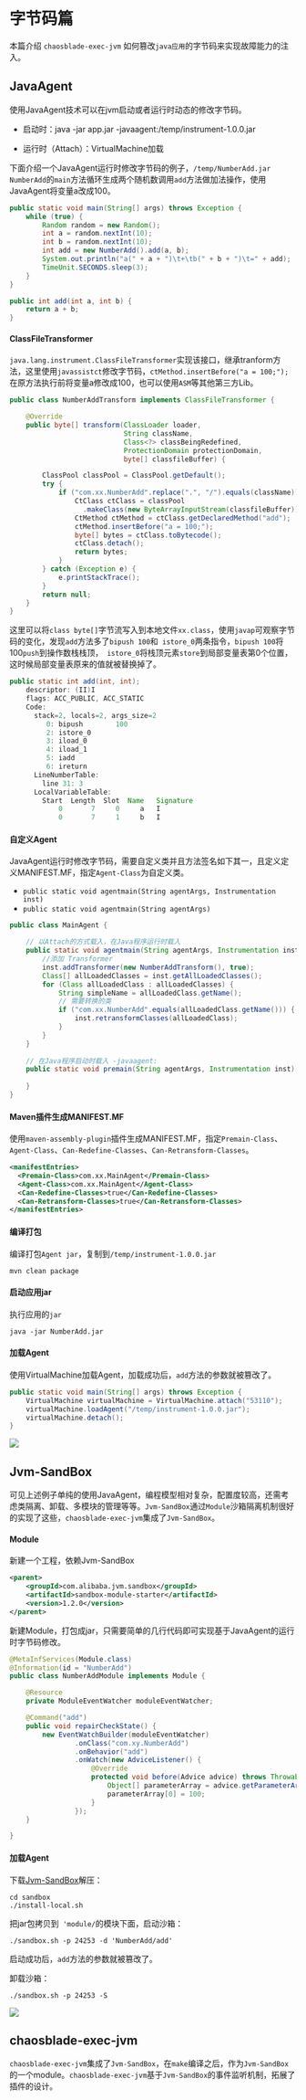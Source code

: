 

# 字节码篇

本篇介绍 `chaosblade-exec-jvm` 如何篡改`java应用`的字节码来实现故障能力的注入。

## JavaAgent

使用JavaAgent技术可以在jvm启动或者运行时动态的修改字节码。

- 启动时：java -jar app.jar -javaagent:/temp/instrument-1.0.0.jar

- 运行时（Attach）：VirtualMachine加载

下面介绍一个JavaAgent运行时修改字节码的例子，`/temp/NumberAdd.jar` `NumberAdd`的`main`方法循环生成两个随机数调用`add`方法做加法操作，使用JavaAgent将变量a改成100。
```` java
public static void main(String[] args) throws Exception {
    while (true) {
        Random random = new Random();
        int a = random.nextInt(10);
        int b = random.nextInt(10);
        int add = new NumberAdd().add(a, b);
        System.out.println("a(" + a + ")\t+\tb(" + b + ")\t=" + add);
        TimeUnit.SECONDS.sleep(3);
    }
}

public int add(int a, int b) {
    return a + b;
}
````

#### ClassFileTransformer

`java.lang.instrument.ClassFileTransformer`实现该接口，继承tranform方法，这里使用`javassistct`修改字节码，`ctMethod.insertBefore("a = 100;");`在原方法执行前将变量a修改成100，也可以使用`ASM`等其他第三方Lib。

````java
public class NumberAddTransform implements ClassFileTransformer {

    @Override
    public byte[] transform(ClassLoader loader,
                            String className,
                            Class<?> classBeingRedefined,
                            ProtectionDomain protectionDomain,
                            byte[] classfileBuffer) {

        ClassPool classPool = ClassPool.getDefault();
        try {
            if ("com.xx.NumberAdd".replace(".", "/").equals(className)) {
                CtClass ctClass = classPool
                  .makeClass(new ByteArrayInputStream(classfileBuffer));
                CtMethod ctMethod = ctClass.getDeclaredMethod("add");
                ctMethod.insertBefore("a = 100;");
                byte[] bytes = ctClass.toBytecode();
                ctClass.detach();
                return bytes;
            }
        } catch (Exception e) {
            e.printStackTrace();
        }
        return null;
    }
}
````

这里可以将`class byte[]`字节流写入到本地文件`xx.class`，使用`javap`可观察字节码的变化，发现`add`方法多了`bipush 100`和` istore_0`两条指令，`bipush 100`将 100`push`到操作数栈栈顶，` istore_0`将栈顶元素`store`到局部变量表第0个位置，这时候局部变量表原来的值就被替换掉了。

````java
public static int add(int, int);
    descriptor: (II)I
    flags: ACC_PUBLIC, ACC_STATIC
    Code:
      stack=2, locals=2, args_size=2
         0: bipush        100
         2: istore_0
         3: iload_0
         4: iload_1
         5: iadd
         6: ireturn
      LineNumberTable:
        line 31: 3
      LocalVariableTable:
        Start  Length  Slot  Name   Signature
            0       7     0     a   I
            0       7     1     b   I
````

#### 自定义Agent

JavaAgent运行时修改字节码，需要自定义类并且方法签名如下其一，且定义定义MANIFEST.MF，指定`Agent-Class`为自定义类。

- `public static void agentmain(String agentArgs, Instrumentation inst)   `
- `public static void agentmain(String agentArgs)`

````java
public class MainAgent {

    // 以Attach的方式载入，在Java程序运行时载入
    public static void agentmain(String agentArgs, Instrumentation inst) throws UnmodifiableClassException {
      	//添加 Transformer
      	inst.addTransformer(new NumberAddTransform(), true);
        Class[] allLoadedClasses = inst.getAllLoadedClasses();
        for (Class allLoadedClass : allLoadedClasses) {
            String simpleName = allLoadedClass.getName();
          	// 需要转换的类
          	if ("com.xx.NumberAdd".equals(allLoadedClass.getName())) {
                inst.retransformClasses(allLoadedClass);
            }
        }
    }
  
  	// 在Java程序启动时载入 -javaagent:
    public static void premain(String agentArgs, Instrumentation inst) {
       
    }
}
````

#### Maven插件生成MANIFEST.MF

使用`maven-assembly-plugin`插件生成MANIFEST.MF，指定`Premain-Class`、`Agent-Class`、`Can-Redefine-Classes`、`Can-Retransform-Classes`。

```` xml
<manifestEntries>
  <Premain-Class>com.xx.MainAgent</Premain-Class>
  <Agent-Class>com.xx.MainAgent</Agent-Class>
  <Can-Redefine-Classes>true</Can-Redefine-Classes>
  <Can-Retransform-Classes>true</Can-Retransform-Classes>
</manifestEntries>     
````

#### 编译打包
编译打包`Agent jar`，复制到`/temp/instrument-1.0.0.jar`
```` shell script
mvn clean package
````

#### 启动应用jar
执行应用的`jar`
````shell script
java -jar NumberAdd.jar
````

#### 加载Agent

使用VirtualMachine加载Agent，加载成功后，`add`方法的参数就被篡改了。

```java
public static void main(String[] args) throws Exception {
    VirtualMachine virtualMachine = VirtualMachine.attach("53110");
    virtualMachine.loadAgent("/temp/instrument-1.0.0.jar");
    virtualMachine.detach();
}
```
![](../images/agent.gif)

## Jvm-SandBox
可见上述例子单纯的使用JavaAgent，编程模型相对复杂，配置度较高，还需考虑类隔离、卸载、多模块的管理等等。`Jvm-SandBox`通过`Module`沙箱隔离机制很好的实现了这些，`chaosblade-exec-jvm`集成了`Jvm-SandBox`。

#### Module

新建一个工程，依赖Jvm-SandBox

````xml
<parent>
    <groupId>com.alibaba.jvm.sandbox</groupId>
    <artifactId>sandbox-module-starter</artifactId>
    <version>1.2.0</version>
</parent>
````

新建Module，打包成jar，只需要简单的几行代码即可实现基于JavaAgent的运行时字节码修改。

````java
@MetaInfServices(Module.class)
@Information(id = "NumberAdd")
public class NumberAddModule implements Module {

    @Resource
    private ModuleEventWatcher moduleEventWatcher;

    @Command("add")
    public void repairCheckState() {
        new EventWatchBuilder(moduleEventWatcher)
                .onClass("com.xy.NumberAdd")
                .onBehavior("add")
                .onWatch(new AdviceListener() {
                    @Override
                    protected void before(Advice advice) throws Throwable {
                        Object[] parameterArray = advice.getParameterArray();
                        parameterArray[0] = 100;
                    }
                });
    }

}
````

#### 加载Agent

下载[Jvm-SandBox](http://ompc.oss-cn-hangzhou.aliyuncs.com/jvm-sandbox/release/sandbox-stable-bin.zip)解压：

```shell
cd sandbox
./install-local.sh
```

把jar包拷贝到` 'module/`的模块下面，启动沙箱：

```shell
./sandbox.sh -p 24253 -d 'NumberAdd/add'
```

启动成功后，`add`方法的参数就被篡改了。

卸载沙箱：

```shell
./sandbox.sh -p 24253 -S
```

![](../images/agent-jvm-sandbox.gif)

## chaosblade-exec-jvm

`chaosblade-exec-jvm`集成了`Jvm-SandBox`，在`make`编译之后，作为`Jvm-SandBox`的一个module。`chaosblade-exec-jvm`基于`Jvm-SandBox`的事件监听机制，拓展了插件的设计。
